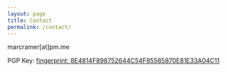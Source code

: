 ```yaml
---
layout: page
title: Contact
permalink: /contact/
---
```


marcramer[at]pm.me

PGP Key: [fingerprint: 8E4814F898752644C54F85585870E81E33A04C11](/pgp.md)
